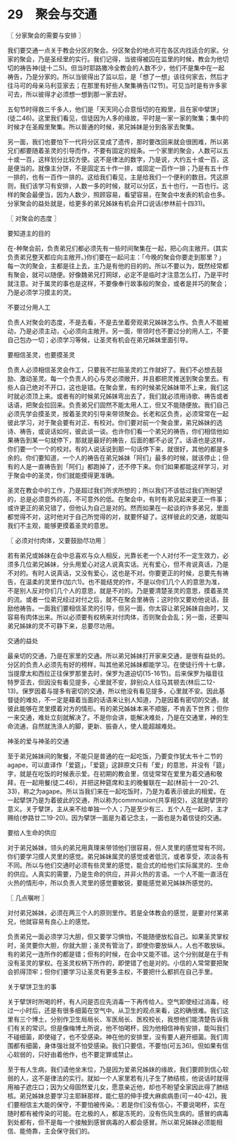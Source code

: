 # 29　聚会与交通



〖 分家聚会的需要与安排 〗

我们要交通一点关于教会分区的聚会。分区聚会的地点可在各区内找适合的家。分家的聚会，乃是圣经里的实行。我们记得，当彼得被囚在监里的时候，教会为他切切的祷告神(徒十二5)。但当时耶路撒冷全教会的人数不少，他们不是集中在一起祷告，乃是分家的。所以当彼得出了监以后，是「想了一想」该往何家去，然后才往马可的母亲马利亚家去；在那里有好些人聚集祷告(12节)。可见当时是有许多家可去，所以彼得才必须想一想到那一家去好。

五旬节时得救三千多人，他们是「天天同心合意恒切的在殿里，且在家中擘饼」(徒二46)。这里我们看见，信徒因为人多的缘故，平时是一家一家的聚集；集中的时候才在圣殿里聚集。所以普通的时候，弟兄姊妹是分到各家去聚集。

另一面，我们也要怕下一代将分区变成了遗传，那时要改回来就会很困难，所以弟兄们都要随着圣灵的引导而作，不要有固定的规条。一个家里的聚会，人数可以五十或一百，这样划分比较方便。这不是律法的数字，乃是说，大约五十或一百，这是便当的。就像主分饼，不是固定五十作一排，或固定一百作一排；乃是有五十作一排的，也有一百作一排的。这给我们看见，主是给我们一个便利的数目。凭这原则，我们该学习有安排，人数一多的时候，就可以分区，五十也行，一百也行。这样的聚会最便当，因为人数少，照顾容易，看望容易，在聚会中发表的机会也多。分家聚会的益处就是，给更多的弟兄姊妹有机会开口说话(参林前十四31)。



〖 对聚会的态度 〗

要知道主的目的

在-种聚会前，负责弟兄们都必须先有一些时间聚集在一起，把心向主敞开。(其实负责弟兄整天都应向主敞开。)你们要在一起问主：「今晚的聚会你要走到那里？」每一次的聚会，主都是往上去，主乃是有他的目的的。所以不要以为，既然经常都有聚会，就可以随便。好像魏弟兄打网球，必定不是临时才注意怎么打，乃是平时就注意。对于属灵的事也是这样，不要像奉行故事般的聚会，或者是并巧的聚会；乃是必须学习摸主的灵。

不要过分用人工

负责人对聚会的态度，不是去看，不是去坐着旁观弟兄姊妹怎么作。负责人不能被动，乃是必须主动，心必须向主敞开。另一面，带领时也不要过分的用人工，不要自己包办一切；必须学习等候，让圣灵有机会在弟兄姊妹里面引导。

要相信圣灵，也要摸圣灵

负责人必须相信圣灵会作工，只要我不拦阻圣灵的工作就好了。我们不必想去鼓励、激动圣灵。每一个负责人的心与灵必须敞开，并且都把灵推送到聚会里去。有些人自己绝对不开口，这也是错。在聚会里，有的时候弟兄姊妹带不上来，我们这时就必须顶上来。或者有的时候弟兄姊妹弯出去了，我们就必须用诗歌、祷告或者话语，把聚会拉回来。负责弟兄们固然不能太用人工，但又不能随便放。我们自己必须先学会摸圣灵，按着圣灵的引导来带领聚会。长老和区负责，必须常常在一起彼此学习，对于聚会要有对正、有校对。你们要对前一个聚会里，弟兄姊妹的选诗、祷告，或说话如何，彼此谈一谈。也许你们看一个弟兄的祷告，你们相信他如果祷告到某一句就停下，那就是最好的祷告，后面的都不必说了。话语也是这样，你们要一个一个的校对。有的人说话说到那一句话停下来，就很好，其他的都是多余的。你们要知道，一个人的祷告在弟兄姊妹「阿们」最多的时候，就该停止；但有的人是一直祷告到「阿们」都跑掉了，还不停下来。你们如果都能这样学习，对于聚会中的圣灵，你们就能摸得更准确。

圣灵在教会中的工作，乃是超过我们所求所想的；所以我们不该低过我们所盼望的，总是必须意外的高，不可意外的低。在聚会中，有时有弟兄起来更正一件事；或许更正的弟兄错了，但他认为自己是对的。然而如果在一起谈的许多弟兄，里面都觉得不对，这时他对于自己所觉得的对，就要怀疑了。这样彼此的交通，就能叫我们不主观，能够更摸着圣灵的意思。



〖 必须对付肉体，又要鼓励尽功用 〗

若有弟兄或姊妹在会中总喜欢与众人相反，光靠长老一个人对付不一定生效力，必须多几位弟兄姊妹，分头用爱心对这人说真实话。光有爱心，但不肯说真话，乃是不对的。有时人说真话，又没有爱心，这也是不对。你要更正的时候，总要先有祷告，在温柔的灵里作(加六1)。也不能结党的作，不是以你们几个人的意思为准，不是别人反对你们几个人的意思，就是不对的。乃是要清楚圣灵的意思，摸着圣灵的流。或者一位弟兄经过对付之后，就不在聚会里祷告；这时你又要劝他说话，鼓励他祷告。一面我们要相信圣灵的引导，但另一面，你太容让弟兄姊妹自由时，又容易有肉体出来。所以必须要有权柄来对付肉体，否则聚会会乱；另一面，还要叫弟兄姊妹的灵不可静下来，总要尽功用。

交通的益处

最亲切的交通，乃是在家里的交通。所以弟兄姊妹打开家来交通，是很有益处的。分区的负责人必须先有好的榜样，叫其他弟兄姊妹都能学习。在使徒行传十七章，当提摩太和西拉正往保罗那里去时，保罗为道迫切(15-16节)。后来保罗为福音往特罗亚去，但因没有看见提多，心里就不安，辞别众人往马其顿去(林后二12-13)。保罗因着与提多有密切的交通，所以他没有看见提多，心里就不安。因此基督徒的难处，不一定是藉着当面的话语来让别人知道，乃是因着有密切的交通，就彼此能够在灵里摸着对方的情形。有的弟兄姊妹本来不顺服，不肯丢下世界；但你一来交通，难处立刻就解决了。不是你会讲，能解决难处，乃是在交通里，神的生命流通，自然就洗涤人的脚，更新、振奋人，使人能超越难处。

神圣的爱与神圣的交通

至于弟兄姊妹间的聚餐，不能只是普通的在一起吃饭，乃要变作犹太书十二节的agape，可以直译作「爱筵」。「爱筵」这辞原文只有「爱」的意思，并没有「筵」字，就是在吃饭的时候表示爱。在初期的教会里，信徒常常在爱里为着交通和敬拜，在一起用餐(徒二46)，并把这种筵席和主的晚餐联在一起(林前十一20-21、33)，称之为agape。所以当我们来在一起吃饭时，乃是为着表示彼此的相爱。在一起擘饼乃是为着彼此的交通，所以称为commnunion(共享相交)，这就是擘饼的意义。关于擘饼，主从来不给单独一个人；乃是至少有三、五个人在一起时，主才赐给(参路廿二19-20)。因为擘饼一面是为着记念主，一面也是为着信徒的交通。

要给人生命的供应

对于弟兄姊妹，领头的弟兄用真理来带领他们很容易，但人灵里的感觉常有不同，你们要学习摸人灵里的感觉。弟兄姊妹属灵的感觉或者低沉，或者享受，浓淡各有不同。所以与他们交通时必须有些灵里的感觉，能合式的给他们实际属灵的、生命的供应。人真实的需要，乃是生命的供应，并非火热的言语。一个人不能一直活在火热的情形中，所以负责人灵里的感觉要敏锐，要能感觉弟兄姊妹所感觉的。



〖 几点嘱咐 〗

对付弟兄姊妹，必须在两三个人的原则里作。若是全体教会的感觉，是要对付某弟兄，他就容易有良心上的感觉。

负责弟兄一面必须学习大胆，但又要学习惧怕，不能随便放松自己。如果圣灵掌权时，圣灵要你大胆，你就大胆；圣灵有管治了，即使你要放纵人，人也不敢放纵。有的弟兄一连所作的都是错；但有的时候，在会中又能不错。这个分别就是在于有没有圣灵的掌权。在圣灵权柄下所作的，即使错了也是对的。小信的人常常要把聚会抓得顶牢；但你们要学习让圣灵有更多主权，不要把什么都抓在自己手里。

关于擘饼卫生的事

关于擘饼时所喝的杯，有人问是否应先消毒一下再传给人。空气即使经过消毒，经过一小时后，还是有很多细菌在空气中。从卫生的观点来看，这的确很难。我们这里有三个博土，分别作卫生局局长、军医局长、医校校长，我想他们能清楚告诉我们有关的常识。但是像梅博土所说，他不怕喝杯，因为他相信神有安排，能叫我们不碰细菌，即使碰了，也不受感染。神在他的安排里，没有要人避开细菌。我们周围都有细菌，身体强壮就不怕受感染。我们只要信，不要怕(可五36)。但如果有信心软弱的，只好由着他作，也不要定罪或禁止。

至于有人生病，我们请他坐末位，乃是因为爱弟兄姊妹的缘故，我们要顾到信心软弱的人，这不是律法的实行。就如一个人家里若有儿子生了肺结核，他说话时就得用袖子遮庄口；因为父母固然爱儿女，愿意亲近他，却也不盼望全家因此得了肺结核。弟兄姊妹总要学习主耶稣那样，能仁慈的伸手摸大麻疯病患(可一40-42)。我们要相信主大能的保守，不要怕被传染。：若是你们没有信心，不要说喝杯，实在随时都有被传染的可能。在北极的人，都是冻死的，没有伤风生病的。感冒的病毒到处都有，但不是每一个接触到感冒病毒的人都会感冒。所以弟兄姊妹必须能相信、能倚靠，主会保守我们的。

